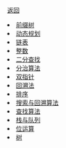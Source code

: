 <p> <a href="../数据结构&算法.md">返回</a></p>

<div>
  <li><a href="./type/前缀树.md">前缀树</a> </li>
  <li><a href="./type/动态规划.md">动态规划</a> </li>
  <li><a href="./type/链表.md">链表</a> </li>
  <li><a href="./type/整数.md">整数</a> </li>
  <li><a href="./type/二分查找.md">二分查找</a> </li>
  <li><a href="./type/分治算法.md">分治算法</a> </li>
  <li><a href="./type/双指针.md">双指针</a> </li>
  <li><a href="./type/回溯法.md">回溯法</a> </li>
  <li><a href="./type/排序.md">排序</a> </li>
  <li><a href="./type/搜索与回溯算法.md">搜索与回溯算法</a> </li>
  <li><a href="./type/查找算法.md">查找算法</a> </li>
  <li><a href="./type/栈与队列.md">栈与队列</a> </li>
  <li><a href="./type/位运算.md">位运算</a> </li>
  <li><a href="./type/树.md">树</a></li>
</div>
